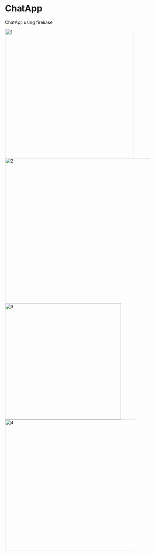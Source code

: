 # ChatApp
ChatApp using firebase


<img width="420" alt="1" src="https://github.com/Kekelifenuku/ChatApp/assets/113697135/f844e0fe-341b-401b-9c67-2c3f8866dd87">
<img width="474" alt="2" src="https://github.com/Kekelifenuku/ChatApp/assets/113697135/4ef58b3e-e186-4399-8da4-c63dbb3cde46">
<img width="379" alt="3" src="https://github.com/Kekelifenuku/ChatApp/assets/113697135/300e80b9-3239-40be-a4b2-26260362b164">
<img width="426" alt="4" src="https://github.com/Kekelifenuku/ChatApp/assets/113697135/5df5012f-cdb5-440a-ba38-9d1789bb6a7c">
